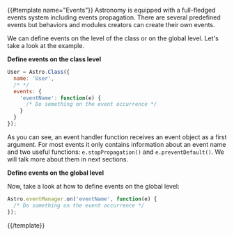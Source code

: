 {{#template name="Events"}}
Astronomy is equipped with a full-fledged events system including events propagation. There are several predefined events but behaviors and modules creators can create their own events.

We can define events on the level of the class or on the global level. Let's take a look at the example.

**Define events on the class level**

```js
User = Astro.Class({
  name: 'User',
  /* */
  events: {
    'eventName': function(e) {
      /* Do something on the event occurrence */
    }
  }
});
```

As you can see, an event handler function receives an event object as a first argument. For most events it only contains information about an event name and two useful functions: `e.stopPropagation()` and `e.preventDefault()`. We will talk more about them in next sections.

**Define events on the global level**

Now, take a look at how to define events on the global level:

```js
Astro.eventManager.on('eventName', function(e) {
  /* Do something on the event occurrence */
});
```
{{/template}}
